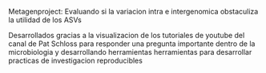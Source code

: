 Metagenproject: Evaluando si la variacion intra e intergenomica
obstaculiza la utilidad de los ASVs

Desarrollados gracias a la visualizacion de los tutoriales de youtube del
canal de Pat Schloss para responder una pregunta importante dentro de la
microbiologia y desarrollando herramientas herramientas para desarrollar
practicas de investigacion reproducibles
